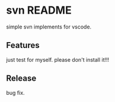 # svn README

simple svn implements for vscode.

## Features

just test for myself. please don't install it!!!

## Release

bug fix.